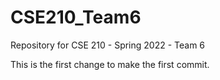 # CSE210_Team6
Repository for CSE 210 - Spring 2022 - Team 6

This is the first change to make the first commit.